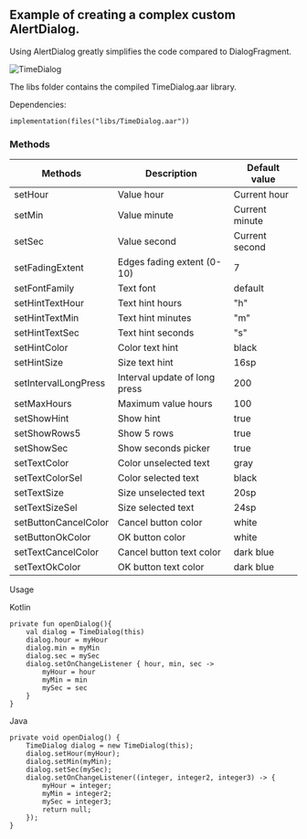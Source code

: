 ## Example of creating a complex custom AlertDialog.

Using AlertDialog greatly simplifies the code compared to DialogFragment.

![TimeDialog](https://github.com/user-attachments/assets/e464a74f-ee20-4fc6-9aa1-33616c250957)


The libs folder contains the compiled TimeDialog.aar library.

Dependencies:
```
implementation(files("libs/TimeDialog.aar"))
```

### Methods

|Methods              |Description           |Default value|
|---------------------|----------------------|-------------|
|setHour              |Value hour            |Current hour
|setMin               |Value minute          |Current minute
|setSec               |Value second          |Current second
|setFadingExtent      |Edges fading extent (0-10)|7
|setFontFamily                      |Text font             |default
|setHintTextHour      |Text hint hours       |"h"
|setHintTextMin       |Text hint minutes     |"m"
|setHintTextSec       |Text hint seconds     |"s"
|setHintColor         |Color text hint       |black
|setHintSize          |Size text hint        |16sp
|setIntervalLongPress |Interval update of long press |200
|setMaxHours          |Maximum value hours   |100
|setShowHint          |Show hint             |true
|setShowRows5         |Show 5 rows           |true
|setShowSec           |Show seconds picker   |true
|setTextColor         |Color unselected text |gray
|setTextColorSel      |Color selected text   |black
|setTextSize          |Size unselected text  |20sp
|setTextSizeSel       |Size selected text    |24sp
|setButtonCancelColor |Cancel button color   |white
|setButtonOkColor     |OK button color       |white
|setTextCancelColor   |Cancel button text color |dark blue
|setTextOkColor       |OK button text color  |dark blue


Usage

Kotlin
```
private fun openDialog(){
    val dialog = TimeDialog(this)
    dialog.hour = myHour
    dialog.min = myMin
    dialog.sec = mySec
    dialog.setOnChangeListener { hour, min, sec ->
        myHour = hour
        myMin = min
        mySec = sec
    }
}
```
 
Java
```
private void openDialog() {
    TimeDialog dialog = new TimeDialog(this);
    dialog.setHour(myHour);
    dialog.setMin(myMin);
    dialog.setSec(mySec);
    dialog.setOnChangeListener((integer, integer2, integer3) -> {
        myHour = integer;
        myMin = integer2;
        mySec = integer3;
        return null;
    });
}
```

